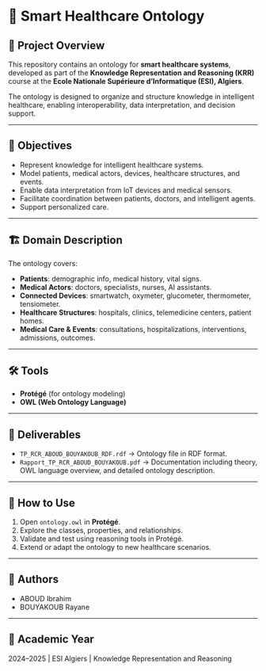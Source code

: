 # 🏥 Smart Healthcare Ontology

## 📌 Project Overview
This repository contains an ontology for **smart healthcare systems**, developed as part of the **Knowledge Representation and Reasoning (KRR)** course at the **Ecole Nationale Supérieure d’Informatique (ESI), Algiers**.  

The ontology is designed to organize and structure knowledge in intelligent healthcare, enabling interoperability, data interpretation, and decision support.

---

## 🎯 Objectives
- Represent knowledge for intelligent healthcare systems.
- Model patients, medical actors, devices, healthcare structures, and events.
- Enable data interpretation from IoT devices and medical sensors.
- Facilitate coordination between patients, doctors, and intelligent agents.
- Support personalized care.

---

## 🏗️ Domain Description
The ontology covers:
- **Patients**: demographic info, medical history, vital signs.  
- **Medical Actors**: doctors, specialists, nurses, AI assistants.  
- **Connected Devices**: smartwatch, oxymeter, glucometer, thermometer, tensiometer.  
- **Healthcare Structures**: hospitals, clinics, telemedicine centers, patient homes.  
- **Medical Care & Events**: consultations, hospitalizations, interventions, admissions, outcomes.  

---

## 🛠️ Tools
- **Protégé** (for ontology modeling)  
- **OWL (Web Ontology Language)**  

---

## 📂 Deliverables
- `TP_RCR_ABOUD_BOUYAKOUB_RDF.rdf` → Ontology file in RDF format.  
- `Rapport_TP_RCR_ABOUD_BOUYAKOUB.pdf` → Documentation including theory, OWL language overview, and detailed ontology description.  

---

## 🚀 How to Use
1. Open `ontology.owl` in **Protégé**.  
2. Explore the classes, properties, and relationships.  
3. Validate and test using reasoning tools in Protégé.  
4. Extend or adapt the ontology to new healthcare scenarios.  

---

## 📄 Authors
- ABOUD Ibrahim
- BOUYAKOUB Rayane 

---

## 📅 Academic Year
2024–2025 | ESI Algiers | Knowledge Representation and Reasoning
